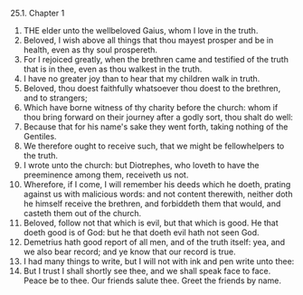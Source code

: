 25.1. Chapter 1
1. THE elder unto the wellbeloved Gaius, whom I love in the truth.
2. Beloved, I wish above all things that thou mayest prosper and be in health, even as thy soul prospereth.
3. For I rejoiced greatly, when the brethren came and testified of the truth that is in thee, even as thou walkest in the truth.
4. I have no greater joy than to hear that my children walk in truth.
5. Beloved, thou doest faithfully whatsoever thou doest to the brethren, and to strangers;
6. Which have borne witness of thy charity before the church: whom if thou bring forward on their journey after a godly sort, thou shalt do well:
7. Because that for his name's sake they went forth, taking nothing of the Gentiles.
8. We therefore ought to receive such, that we might be fellowhelpers to the truth.
9. I wrote unto the church: but Diotrephes, who loveth to have the preeminence among them, receiveth us not.
10. Wherefore, if I come, I will remember his deeds which he doeth, prating against us with malicious words: and not content therewith, neither doth he himself receive the brethren, and forbiddeth them that would, and casteth them out of the church.
11. Beloved, follow not that which is evil, but that which is good. He that doeth good is of God: but he that doeth evil hath not seen God.
12. Demetrius hath good report of all men, and of the truth itself: yea, and we also bear record; and ye know that our record is true.
13. I had many things to write, but I will not with ink and pen write unto thee:
14. But I trust I shall shortly see thee, and we shall speak face to face. Peace be to thee. Our friends salute thee. Greet the friends by name.

